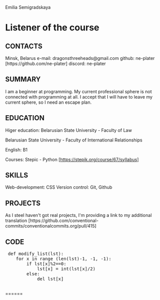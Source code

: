 <head>
</head>
<body>
 
 Emilia Semigradskaya

 <h1> Listener of the course </h1>

 <h2>CONTACTS</h2>
  Minsk, Belarus
  e-mail: dragonsthreeheads@gmail.com
  github: ne-plater [https://github.com/ne-plater]
  discord: ne-plater 


 <h2>SUMMARY</h2>
 I am a beginner at programming. My current professional sphere is not connected with programming at all. I accept that I will have to leave my current sphere, so I need an escape plan. 


 <h2>EDUCATION</h2>

  Higer education: Belarusian State University -  Faculty of Law

  Belarusian State University -  Faculty of International Relationships

  English: B1

  Courses: Stepic - Python [https://stepik.org/course/67/syllabus]

 <h2>SKILLS</h2>
 Web-development: CSS  
 Version control: Git, Github


 <h2>PROJECTS</h2>
 As I steel haven't got real projects, I'm providing a link to my additional translation [https://github.com/conventional-commits/conventionalcommits.org/pull/415]
 
 <h2>CODE</h2>
   <pre> def modify_list(lst): 
    for x in range (len(lst)-1, -1, -1): 
        if lst[x]%2==0: 
            lst[x] = int(lst[x]/2) 
        else: 
            del lst[x]
 </pre>
</body>
======